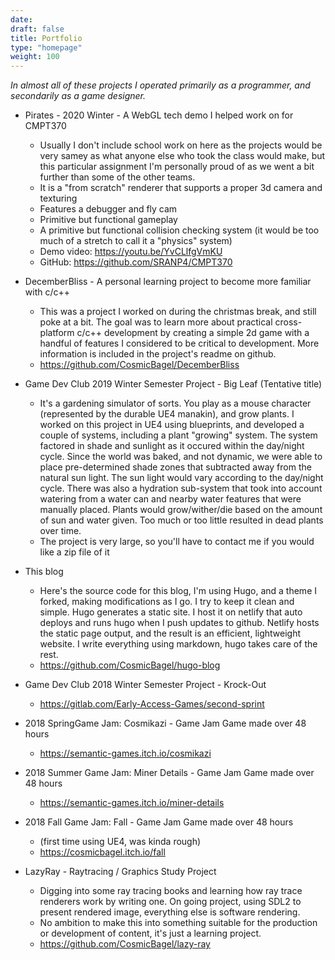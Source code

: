```yaml
---
date:
draft: false
title: Portfolio
type: "homepage"
weight: 100
---
```


*In almost all of these projects I operated primarily as a programmer, and secondarily as a game
designer.*

- Pirates - 2020 Winter - A WebGL tech demo I helped work on for CMPT370
    - Usually I don't include school work on here as the projects would be very samey as what anyone
      else who took the class would make, but this particular assignment I'm personally proud of as
      we went a bit further than some of the other teams.
    - It is a "from scratch" renderer that supports a proper 3d camera and texturing
    - Features a debugger and fly cam
    - Primitive but functional gameplay
    - A primitive but functional collision checking system (it would be too much of a stretch to
      call it a "physics" system)
    - Demo video: https://youtu.be/YvCLlfgVmKU
    - GitHub: https://github.com/SRANP4/CMPT370

- DecemberBliss - A personal learning project to become more familiar with c/c++
    - This was a project I worked on during the christmas break, and still poke at a bit. The goal
      was to learn more about practical cross-platform c/c++ development by creating a simple 2d
      game with a handful of features I considered to be critical to development. More information
      is included in the project's readme on github.
    - https://github.com/CosmicBagel/DecemberBliss

- Game Dev Club 2019 Winter Semester Project - Big Leaf (Tentative title)
	- It's a gardening simulator of sorts. You play as a mouse character (represented by the durable
    UE4 manakin), and grow plants. I worked on this project in UE4 using blueprints, and developed
    a couple of systems, including a plant "growing" system. The system factored in shade and
    sunlight as it occured within the day/night cycle. Since the world was baked, and not dynamic,
    we were able to place pre-determined shade zones that subtracted away from the natural sun
    light. The sun light would vary according to the day/night cycle. There was also a hydration
    sub-system that took into account watering from a water can and nearby water features that were
    manually placed. Plants would grow/wither/die based on the amount of sun and water given. Too
    much or too little resulted in dead plants over time.
    - The project is very large, so you'll have to contact me if you would like a zip file of it

- This blog
  - Here's the source code for this blog, I'm using Hugo, and a theme I forked, making
    modifications as I go. I try to keep it clean and simple. Hugo generates a static site. I host
    it on netlify that auto deploys and runs hugo when I push updates to github. Netlify hosts the
    static page output, and the result is an efficient, lightweight website. I write everything
    using markdown, hugo takes care of the rest.
  - https://github.com/CosmicBagel/hugo-blog

- Game Dev Club 2018 Winter Semester Project - Krock-Out
  - https://gitlab.com/Early-Access-Games/second-sprint

- 2018 SpringGame Jam: Cosmikazi - Game Jam Game made over 48 hours
  - https://semantic-games.itch.io/cosmikazi

- 2018 Summer Game Jam: Miner Details - Game Jam Game made over 48 hours
  - https://semantic-games.itch.io/miner-details

- 2018 Fall Game Jam: Fall - Game Jam Game made over 48 hours
  - (first time using UE4, was kinda rough)
  - https://cosmicbagel.itch.io/fall

- LazyRay - Raytracing / Graphics Study Project
  - Digging into some ray tracing books and learning how ray trace renderers work by writing one.
    On going project, using SDL2 to present rendered image, everything else is software rendering.
  - No ambition to make this into something suitable for the production or development of content,
    it's just a learning project.
  - https://github.com/CosmicBagel/lazy-ray